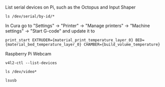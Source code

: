 List serial devices on Pi, such as the Octopus and Input Shaper
```
ls /dev/serial/by-id/*
```

In Cura go to "Settings" -> "Printer" -> "Manage printers" -> "Machine settings" -> "Start G-code" and update it to
```
print_start EXTRUDER={material_print_temperature_layer_0} BED={material_bed_temperature_layer_0} CHAMBER={build_volume_temperature}
```

Raspberry Pi Webcam

```
v4l2-ctl --list-devices
```
```
ls /dev/video*
```
```
lsusb
```
